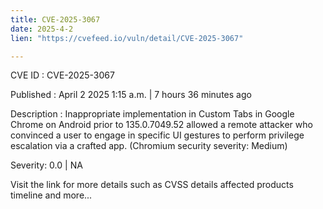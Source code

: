 ```yaml
---
title: CVE-2025-3067
date: 2025-4-2
lien: "https://cvefeed.io/vuln/detail/CVE-2025-3067"

---
```


CVE ID : CVE-2025-3067

Published :  April 2
2025
1:15 a.m. | 7 hours
36 minutes ago

Description : Inappropriate implementation in Custom Tabs in Google Chrome on Android prior to 135.0.7049.52 allowed a remote attacker who convinced a user to engage in specific UI gestures to perform privilege escalation via a crafted app. (Chromium security severity: Medium)

Severity: 0.0 | NA

Visit the link for more details
such as CVSS details
affected products
timeline
and more...
